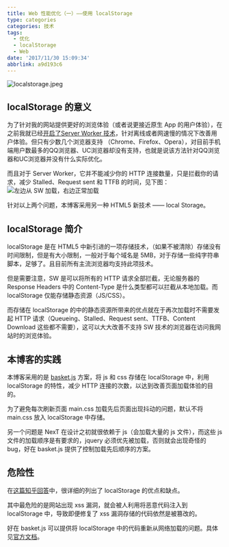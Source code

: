```yaml
---
title: Web 性能优化（一）——使用 localStorage
type: categories
categories: 技术
tags:
  - 优化
  - localStorage
  - Web
date: '2017/11/30 15:09:34'
abbrlink: a9d193c6
---
```


![localstorage.jpeg](https://i.loli.net/2017/11/30/5a1fc60d7982e.jpeg)

## localStorage 的意义

为了针对我的网站提供更好的浏览体验（或者说更接近原生 App 的用户体验），在之前我就已经[开启了Server Worker 技术](https://itswincer.com/posts/a0df572f/)，针对离线或者网速慢的情况下改善用户体验。但只有少数几个浏览器支持 （Chrome、Firefox、Opera），对目前手机端用户数最多的QQ浏览器、UC浏览器却没有支持，也就是说该方法针对QQ浏览器和UC浏览器并没有什么实际优化。

而且对于 Server Worker，它并不能减少你的 HTTP 连接数量，只是拦截你的请求，减少 Stalled、Request sent 和 TTFB 的时间，见下图：![左边从 SW 加载，右边正常加载](https://i.loli.net/2017/11/30/5a1fb5e57fcf3.png "左边从 SW 加载，右边正常加载")

针对以上两个问题，本博客采用另一种 HTML5 新技术 —— local Storage。

## localStorage 简介

localStorage 是在 HTML5 中新引进的一项存储技术，（如果不被清除）存储没有时间限制，但是有大小限制，一般对于每个域名是 5MB，对于存储一些纯字符串脚本，足够了。且目前所有主流浏览器均支持此项技术。

但是需要注意，SW 是可以将所有的 HTTP 请求全部拦截，无论服务器的 Response Headers 中的 Content-Type 是什么类型都可以拦截从本地加载。而 localStorage 仅能存储静态资源（JS/CSS）。

而存储在 localStorage 的中的静态资源所带来的优点就在于再次加载时不需要发起 HTTP 请求（Queueing、Stalled、Request sent、TTFB、Content Download 这些都不需要），这可以大大改善不支持 SW 技术的浏览器在访问我网站时的浏览体验。

## 本博客的实践

本博客采用的是 [basket.js](https://github.com/addyosmani/basket.js/) 方案，将 js 和 css 存储在 localStorage 中，利用 localStorage 的特性，减少 HTTP 连接的次数，以达到改善页面加载体验的目的。

为了避免每次刷新页面 main.css 加载先后页面出现抖动的问题，默认不将 main.css 放入 localStorage 中存储。

另一个问题是 NexT 在设计之初就很依赖于 js（会加载大量的 js 文件），而这些 js 文件的加载顺序是有要求的，jquery 必须优先被加载，否则就会出现奇怪的 bug，好在 basket.js 提供了控制加载先后顺序的方案。

## 危险性

在[这篇知乎回答](https://www.zhihu.com/question/28467444)中，很详细的列出了 localStorage 的优点和缺点。

其中最危险的是网站出现 xss 漏洞，就会被人利用将恶意代码注入到 localStorage 中，导致即便修复了 xss 漏洞存储的代码依然是被篡改的。

好在 basket.js 可以提供将 localStorage 中的代码重新从网络加载的问题。具体见[官方文档](https://addyosmani.com/basket.js/)。